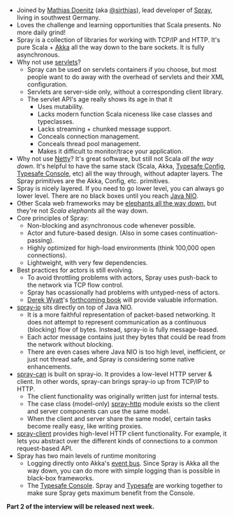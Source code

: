 - Joined by [Mathias Doenitz](http://www.decodified.com/) (aka [@sirthias](https://twitter.com/sirthias)), lead developer of [Spray](http://spray.io/), living in southwest Germany.
- Loves the challenge and learning opportunities that Scala presents. No more daily grind!
- Spray is a collection of libraries for working with TCP/IP and HTTP.
It's pure Scala + [Akka](http://akka.io/) all the way down to the bare sockets.
It is fully asynchronous.
- Why not use [servlets](http://docs.oracle.com/javaee/6/api/javax/servlet/Servlet.html)?
  - Spray can be used on servlets containers if you choose, but most people want to do away with the overhead of servlets and their XML configuration.
  - Servlets are server-side only, without a corresponding client library.
  - The servlet API's age really shows its age in that it
    - Uses mutability.
    - Lacks modern function Scala niceness like case classes and typeclasses.
    - Lacks streaming + chunked message support.
    - Conceals connection management.
    - Conceals thread pool management.
    - Makes it difficult to monitor/trace your application.
- Why not use [Netty](https://netty.io/)?
It's great software, but still not Scala *all the way down*.
It's helpful to have the same stack (Scala, Akka, [Typesafe Config](https://github.com/typesafehub/config), [Typesafe Console](http://typesafe.com/products/console), etc) all the way through, without adapter layers.
The Spray primitives are the Akka, Config, etc. primitives.
- Spray is nicely layered. If you need to go lower level, you can always go lower level.
There are no black boxes until you reach [Java NIO](http://docs.oracle.com/javase/7/docs/api/java/nio/package-summary.html).
- Other Scala web frameworks may be [elephants all the way down](http://en.wikipedia.org/wiki/Turtles_all_the_way_down), but they're not *Scala elephants* all the way down.
- Core principles of Spray:
  - Non-blocking and asynchronous code whenever possible.
  - Actor and future-based design. (Also in some cases continuation-passing).
  - Highly optimized for high-load environments (think 100,000 open connections).
  - Lightweight, with very few dependencies.
- Best practices for actors is still evolving.
  - To avoid throttling problems with actors, Spray uses push-back to the network via TCP flow control.
  - Spray has ocassionally had problems with untyped-ness of actors.
  - [Derek Wyatt](http://derekwyatt.org/)'s [forthcoming book](http://www.artima.com/shop/akka_concurrency) will provide valuable information.
- [spray-io](http://spray.io/documentation/spray-io/) sits directly on top of Java NIO.
  - It is a more faithful representation of packet-based networking.
  It does not attempt to represent communication as a continuous (blocking) flow of bytes.
  Instead, spray-io is fully message-based.
  - Each actor message contains just they bytes that could be read from the network without blocking. 
  - There are even cases where Java NIO is too high level, inefficient, or just not thread safe, and Spray is considering some native enhancements.
- [spray-can](http://spray.io/documentation/spray-can/#spray-can) is built on spray-io.
It provides a low-level HTTP server & client.
In other words, spray-can brings spray-io up from TCP/IP to HTTP.
  - The client functionality was originally written just for internal tests.
  - The case class (model-only) [spray-http](http://spray.io/documentation/spray-http/) module exists so the client and server components can use the same model.
  - When the client and server share the same model, certain tasks become really easy, like writing proxies.
- [spray-client](http://spray.io/documentation/spray-client/) provides high-level HTTP client functionality.
For example, it lets you abstract over the different kinds of connections to a common request-based API.
- Spray has two main levels of runtime monitoring
  - Logging directly onto Akka's [event bus](http://doc.akka.io/docs/akka/2.0.5/scala/event-bus.html).
  Since Spray is Akka all the way down, you can do more with simple logging than is possible in black-box frameworks.
  - The [Typesafe Console](http://typesafe.com/products/console). Spray and [Typesafe](http://typesafe.com/) are working together to make sure Spray gets maximum benefit from the Console.


**Part 2 of the interview will be released next week.**
